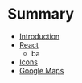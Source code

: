 # Summary

* [Introduction](README.md)
* [React](react.md)
   * ba
* [Icons](icons.md)
* [Google Maps](google_maps.md)


